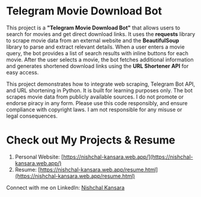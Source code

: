 # Telegram Movie Download Bot

This project is a **"Telegram Movie Download Bot"** that allows users to search for movies and get direct download links. It uses the **requests** library to scrape movie data from an external website and the **BeautifulSoup** library to parse and extract relevant details. When a user enters a movie query, the bot provides a list of search results with inline buttons for each movie. After the user selects a movie, the bot fetches additional information and generates shortened download links using the **URL Shortener API** for easy access.

This project demonstrates how to integrate web scraping, Telegram Bot API, and URL shortening in Python. It is built for learning purposes only. The bot scrapes movie data from publicly available sources. I do not promote or endorse piracy in any form. Please use this code responsibly, and ensure compliance with copyright laws. I am not responsible for any misuse or legal consequences.

# Check out My Projects & Resume
1. Personal Website: [https://nishchal-kansara.web.app/](https://nishchal-kansara.web.app/)
2. Resume: [https://nishchal-kansara.web.app/resume.html](https://nishchal-kansara.web.app/resume.html)

Connect with me on LinkedIn: [Nishchal Kansara](https://www.linkedin.com/in/nishchal-kansara/)
